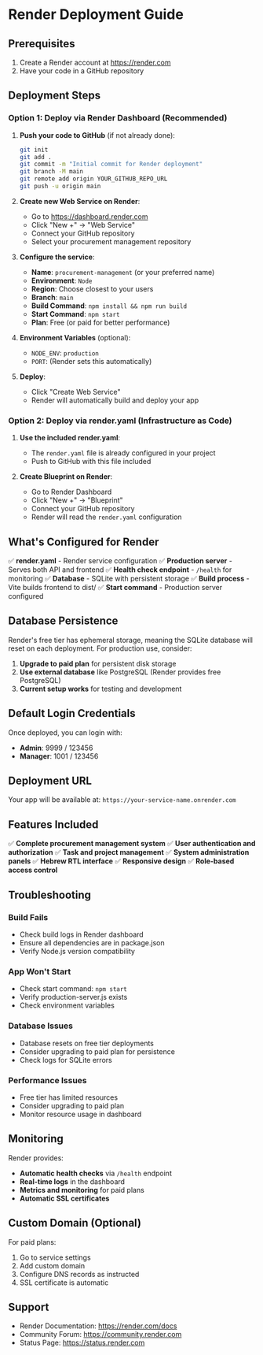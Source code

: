 # Render Deployment Guide

## Prerequisites
1. Create a Render account at https://render.com
2. Have your code in a GitHub repository

## Deployment Steps

### Option 1: Deploy via Render Dashboard (Recommended)

1. **Push your code to GitHub** (if not already done):
   ```bash
   git init
   git add .
   git commit -m "Initial commit for Render deployment"
   git branch -M main
   git remote add origin YOUR_GITHUB_REPO_URL
   git push -u origin main
   ```

2. **Create new Web Service on Render**:
   - Go to https://dashboard.render.com
   - Click "New +" → "Web Service"
   - Connect your GitHub repository
   - Select your procurement management repository

3. **Configure the service**:
   - **Name**: `procurement-management` (or your preferred name)
   - **Environment**: `Node`
   - **Region**: Choose closest to your users
   - **Branch**: `main`
   - **Build Command**: `npm install && npm run build`
   - **Start Command**: `npm start`
   - **Plan**: Free (or paid for better performance)

4. **Environment Variables** (optional):
   - `NODE_ENV`: `production`
   - `PORT`: (Render sets this automatically)

5. **Deploy**:
   - Click "Create Web Service"
   - Render will automatically build and deploy your app

### Option 2: Deploy via render.yaml (Infrastructure as Code)

1. **Use the included render.yaml**:
   - The `render.yaml` file is already configured in your project
   - Push to GitHub with this file included

2. **Create Blueprint on Render**:
   - Go to Render Dashboard
   - Click "New +" → "Blueprint"
   - Connect your GitHub repository
   - Render will read the `render.yaml` configuration

## What's Configured for Render

✅ **render.yaml** - Render service configuration
✅ **Production server** - Serves both API and frontend
✅ **Health check endpoint** - `/health` for monitoring
✅ **Database** - SQLite with persistent storage
✅ **Build process** - Vite builds frontend to dist/
✅ **Start command** - Production server configured

## Database Persistence

Render's free tier has ephemeral storage, meaning the SQLite database will reset on each deployment. For production use, consider:

1. **Upgrade to paid plan** for persistent disk storage
2. **Use external database** like PostgreSQL (Render provides free PostgreSQL)
3. **Current setup works** for testing and development

## Default Login Credentials

Once deployed, you can login with:
- **Admin**: 9999 / 123456
- **Manager**: 1001 / 123456

## Deployment URL

Your app will be available at:
`https://your-service-name.onrender.com`

## Features Included

✅ **Complete procurement management system**
✅ **User authentication and authorization**
✅ **Task and project management**
✅ **System administration panels**
✅ **Hebrew RTL interface**
✅ **Responsive design**
✅ **Role-based access control**

## Troubleshooting

### Build Fails
- Check build logs in Render dashboard
- Ensure all dependencies are in package.json
- Verify Node.js version compatibility

### App Won't Start
- Check start command: `npm start`
- Verify production-server.js exists
- Check environment variables

### Database Issues
- Database resets on free tier deployments
- Consider upgrading to paid plan for persistence
- Check logs for SQLite errors

### Performance Issues
- Free tier has limited resources
- Consider upgrading to paid plan
- Monitor resource usage in dashboard

## Monitoring

Render provides:
- **Automatic health checks** via `/health` endpoint
- **Real-time logs** in the dashboard
- **Metrics and monitoring** for paid plans
- **Automatic SSL certificates**

## Custom Domain (Optional)

For paid plans:
1. Go to service settings
2. Add custom domain
3. Configure DNS records as instructed
4. SSL certificate is automatic

## Support

- Render Documentation: https://render.com/docs
- Community Forum: https://community.render.com
- Status Page: https://status.render.com